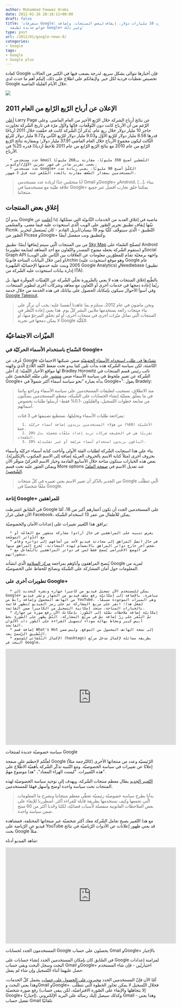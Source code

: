 ```yaml
---
author: Muhammad Fawwaz Orabi
date: 2012-01-26 20:18:11+00:00
draft: false
title: 'متفرقات Google: أرباح تجاوزت 10 مليارات دولار، إيقاف لبعض المنتجات، وإضافة
  خواص جديدة لطبقة Google+ وغير ذلك'
type: post
url: /2012/01/google-news-8/
categories:
- Google
tags:
- Google
- Google plus
---
```


كعادة Google فإن أخبارها تتوالى بشكل سريع، لدرجة يصعب فيها في الكثير من الحالات تخصيص تغطيات فردية لكل خبر. ولإبقائكم على اطلاع على ذلك، إليكم أهم ما حدث لدى Google خلال الأيام القليلة الماضية.

[![](https://www.it-scoop.com/wp-content/uploads/2012/01/google-logo.gif)
](https://www.it-scoop.com/wp-content/uploads/2012/01/google-logo.gif)


## الإعلان عن أرباح الرّبع الرّابع من العام 2011


[أعلن](http://investor.google.com/earnings/2011/Q4_google_earnings.html) Larry Page عن نتائج أرباح الشركة خلال الرّبع الأخير من العام الماضي. وعلى الرّغم من أن الأرباح كانت دون التّوقّعات، فإنّها ولأوّل مرّة في تاريخ الشّركة تجاوزت حاجز 10 مليار دولار خلال ربع عام. يُذكر أنّ الشّركة كانت قد حقّقت خلال 2011 أرباحًا قدرها 8.58 مليار دولار للرّبع الأوّل و9.03 مليار دولار للرّبع الثّاني و9.72 مليار دولار للربّع الثّالث ليكون مجموع الأرباح خلال العام الماضي 37.91 مليار دولار؛ وبمقارنة نتائح الرّبع الرّابع من عام 2010 مع نتائج الرّبع الرّابع من عام 2011 نلاحظ ازديادًا قدره 25% في الأرباح.



	  * عدد مستخدمي Gmail النّشطين أصبح 350 مليونًا، مقارنة بـ260 مليونًا بحسب تقرير صادر في شهر تشرين الأوّل/أوكتوبر.
	  * عدد مستخدمي Google+ الكلّيّ أصبح 90 مليونًا، يعني زيادة عدد المستخدمين بمقدار الضّعف مقارنة بالعدد المُلعن عنه قبل 3 شهور.



<blockquote>أنا متحمّس جدًا لزيادة عدد مستخدمي Gmail وGoogle+ وAndroid، [...]، ببناء علاقة طيّبة مع مستخدمينا في Google+ يمكننا خلق تجارب أفضل عبر جميع منتجاتنا.</blockquote>




## إغلاق بعض المنتجات


يبدو أنّ Google ماضية في إغلاق العديد من الخدمات الثّانويّة التي تمتلكها، إذا [أعلنت](http://googleblog.blogspot.com/2012/01/renewing-old-resolutions-for-new-year.html?utm_source=feedburner&utm_medium=feed&utm_campaign=Feed%3A+blogspot%2FMKuf+%28Official+Google+Blog%29) عن نيّتها إيقاف تطبيق تحرير الصّور على الويب الّذي استحوذت عليه فيما مضى، والمسّمى Picnik. التّطبيق - الّذي سيتوقّف كلّيًا يوم 19 نيسان/أبريل القادم - كان يُستعمل لتحرير الصّور من Picasa وGoogle+ وكتطبيق ويب منفصل أيضًا.

<!-- more -->

من بين المنتجات الّتي سيتم إيقافها أيضًا: تطبيق [Sky Map](https://market.android.com/details?id=com.google.android.stardroid) لتصفّح السّماء على Android (ستقوم الشّركة بجعله مفتوح المصدر والتّعاون مع أحد المعاهد لمتابعة تطويره) وSocial Graph API (واجهة برمجيّة تقدّم للمطوّرين معلومات عن العلاقات بين النّاس على الويب من خلال البيانات المتاحة قانونيًا) وUrchin (وهو موقع استحوذت عليه Google عام 2005 وبنت عليه خدمتها الإحصائيّة الشّهيرة Google Analytics) وNeedlebase (تطبيق إدارة بيانات استحوذت عليه الشّركة من ITA).

بالطّبع إغلاق المنتجات هذه لا يعني بالضّرورة تخلّي الشّركة عن التّقنيّات الموفّرة فيها، بل ربّما إعادة دمجها في خدمات أخرى أو التّعاون مع معاهد وشركات أخرى لتطوير المنتجات، وفي أسوأ الأحوال سيكون بإمكانك الحصول على بياناتك في هذه الخدمة من خلال خدمة [Google Takeout](https://www.google.com/takeout).


<blockquote>ونحن ماضون في عام 2012، سنلتزم بما عاهدنا أنفسنا عليه: يجب أن نركّز على بناء منتجات رائعة يستخدمها ملايين البشر كلّ يوم. هذا يعني إعادة النّظر في المنتجات الّتي تماثل ميّزات أخرى في منتجات أخرى، أو لم تحقّق المرجوّ منها، أو لا يمكن دمجها في تجربة Google الكلّيّة.</blockquote>




## الميّزات الاجتماعيّة




### السّماح باستخدام الأسماء الحركيّة في Google+


عُرف عن Google [تشدّدها في طلب استخدام الأسماء الحقيقيّة](https://www.it-scoop.com/2011/07/google-real-names-requirement-profiles/) ضمن شبكتها الاجتماعيّة النّاشئة، لكن سياسة الشّركة هذه بدأت تلين كما يبدو تحت ضغط النّقد اللّاذع الّذي وجّهته لها مواقع الأخبار التّقنيّة؛ إذ أعلن Bradley Horowitz نائب رئيس قسم المنتجات في الشّركة عن تغيير ملحوظ في سياسة الأسماء ضمن [منشور](https://plus.google.com/113116318008017777871/posts/SM5RjubbMmV) على ملفّه الشّخصيّ على Google+ بدأه بعبارة "نحو سياسة أسماء أكثر شمولاً في Google+". يقول Bradely:


<blockquote>منذ الانطلاق، نستجيب لتعليقات المستخدمين على سياسة الأسماء ونراجع بيانتنا في ما يتعلّق بعمليّة إنشاء الحسابات على الشّبكة، معظم المستخدمين يتمكّنون من متابعة خطوات التّسجيل، والقليلون -0.1% فقط- أرسلوا طلبات بخصوص أسمائهم.

بمراجعة طلبات الأسماء وتحليلها، نستطيع تصنيفها في 3 فئات:

> 
> 
	  1. الأغلبيّة (60%) من هؤلاء المستخدمين يريدون إضافة أسماء حركيّة فقط.
	  2. 20% تقريبًا هي في الحقيقة شركات تريد إعداد ملفّات شخصيّة بدل الصّفحات.
	  3. 20% الباقون يريدون استخدام أسماء مزيّفة أو غير تقليديّة.

</blockquote>


بناء على هذا استجابت الشّركة لطلبات الفئة الأولى وأتاحت كتابة أسماء حركيّة وأسماء بحروف أخرى (مثلاً كتابة الاسم بالحروف العربيّة إضافة إلى الاسم المكتوب بالإنكليزيّة). بعض هذه الخيارات ستكون متاحة خلال الأسابيع القادمة وخيار الاسم الحركيّ متوفّر الآن ويمكن العثور عليه تحت قسم More options عند تعديل الاسم في [صفحة الملفّ الشّخصيّ](https://plus.google.com/me).


<blockquote>من الجدير بالذّكر أن تغيير الاسم يعني تغييره في كلّ منتجات Google الّتي تتطلّب ملفًا شخصيًا في Google.</blockquote>




### إتاحة Google+ للمراهقين


في السّابق اشترطت Google على المستخدمين الجدد أن تكون أعمارهم أكبر من 18، أمّا الآن فعلى غرار Facebook، يمكن للأطفال من عمر 13 استخدام الشّبكة.

يرافق هذا التّغيير تغييرات على إعدادات الأمان والخصوصيّة:



	  * يعرض تنبيه على المراهقين في حال أرادوا مشاركة منشور مع العامّة أو مع الدّوائر الموسّعة
	  * في حال انضمّ المراهق إلى محادثة فيديو لأحد من أضافهم إلى دوائره وقام شخص آخر خارج دوائر المراهق بالانضمام لهذه المحادثة، يُخرج المراهق منها.
	  * في الوضع الافتراضي يُسمح فقط لمن في دوائر المراهقين بالتّفاعل مع منشوراتهم.

يُنصح المراهقون وآباؤهم بمراجعة [مركز السلامة](http://www.google.com/+/safety/) الّذي انشأته Google لمزيد من المعلومات حول أمان المشاركة على الشّبكة ونصائح للحفاظ على الخصوصيّة.


### تطويرات أخرى على Google+





	  * يمكن للمستخدم الآن تسجيل فيديو من كاميرا جهازه ونشره كتحديث إلى Google+ مباشرة، بالإضافة إلى إمكانيّة رفع ملف فيديو من الجهاز ونشر فيديو من الهاتف المحمول وإضافة رابط من YouTube، وهي الميزات الموجودة مسبقًا. لفعل هذا: انقر على مربع المشاركة ثم على رمز الفيديو لتظهر قائمة بالخيارات المتاحة، ستجد إمكانية التسجيل من الكاميرا ضمن القائمة.
	  * إمكانيّة إضافة ملاحظات نصّيّة إلى الصّور: بإمكانك الآن رفع صورة من جهازك ثمّ النّقر على زرّ إضافة نصّ في مربّع المشاركة. النّصّ يظهر على الصّورة بخط أبيض كبير ومحاط بهالة سوداء لتسهيل القراءة على الصّور ذات الألوان الفاتحة.
	  * إضافة قسم What's Hot إلى نسخة الهاتف المحمول من الموقع، وليس ضمن التّطبيق الرّسميّ بعد.
	  * الإكمال التّلقائي للوسوم (hashtags) بطريقة مماثلة لإكمال مدخل مربّع البحث في Google.



<iframe src="http://www.youtube.com/embed/uVd9Ogcu_Ps?rel=0" height="315" frameborder="0" width="560"></iframe>


سياسة خصوصيّة جديدة لمنتجات Google

لعلّكم لاحظتم على صفحة Google الرّئيسيّة وعدد من منتجاتها الأخرى (كالتّرجمة مثلاً) إعلانًا عن تغييرات في سياسة الخصوصيّة. ومع التّنبيه تذكّر الشّركة بأهميّة الاطّلاع على هذه التّغييرات. "ليست الهراء المعتاد"، "هذا موضوع مهمّ".

[التّغيير الجديد](http://googleblog.blogspot.com/2012/01/updating-our-privacy-policies-and-terms.html) يطال معظم منتجات الشّركة، ويهدف إلى توحيد سياسة الخصوصيّة لهذه المنتجات تحت سياسة واحدة أوضح وأسهل فهمًا للمستخدمين.


<blockquote>بدأنا بطرح سياسة خصوصيّة رئيسيّة تغطّي معظم منتجاتنا وتشرح ما المعلومات الّتي نجمعها وكيف نستخدمها بطريقة قابلة للقراءة أكثر. اضطررنا للإبقاء على بعض الملاحظات القانونية منفصلة لأسباب قضائيّة، لكنّنا وحّدنا أكثر من 60 منتج ضمن سياسة واحدة.</blockquote>


مع هذا التّغيير يصبح تعامل الشّركة معك أكثر شخصيّة عبر منتجاتها المختلفة، فمشاهدة فيديو عن الرّياضة على YouTube قد يعني ظهور إعلانات عن الأدوات الرّياضيّة في نتائج بحث Google مثلاً.

شاهد الفيديو أدناه:


<iframe src="http://www.youtube.com/embed/KGghlPmebCY?rel=0" height="315" frameborder="0" width="560"></iframe>


المستخدمون الجدد لحسابات Google يحصلون على حساب Gmail وGoogle+ بالإجبار

في السّابق كان بإمكان المستخدمين الجدد إنشاء حسابات على Google لمزامنة إعدادات البحث وسجل البحث وبقي حساب Gmail وGoogle+ اختياريّين - فإن شاء المستخدم حصل عليهما أثناء التّسجيل وإن شاء لم يفعل.

أمّا الآن فإنّ المستخدمين الجدد [مجبرون على الحصول على حساب](http://googlesystem.blogspot.com/2012/01/new-google-accounts-require-gmail-and.html) يشمل كلّ الخدمات، وهذا يعني البحث وGmail وGoogle+. فخلال التّسجيل لا يمكن تجاوز الخطوة الّتي تتطلّب رفع صورة شخصيّة (إلا بتجاهلها والإبقاء على الصّورة الافتراضيّة، لكن يبقى حساب Google+ إجباريًا)، وكذلك سيصل إليك رسالة على البريد الإلكتروني Gmail - وهذا يعني تفعيل حساب Gmail تلقائيًا.
